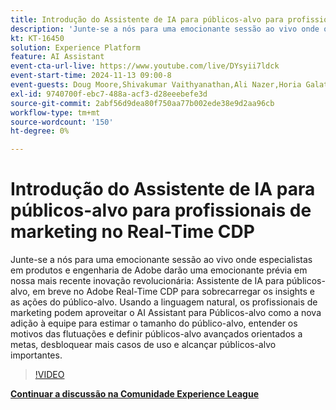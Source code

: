 ```yaml
---
title: Introdução do Assistente de IA para públicos-alvo para profissionais de marketing no Real-Time CDP
description: 'Junte-se a nós para uma emocionante sessão ao vivo onde os especialistas em produtos e engenharia de Adobe darão uma emocionante prévia em nossa mais recente inovação revolucionária: o Assistente de IA para públicos-alvo, em breve no Adobe Real-Time CDP para sobrecarregar os insights e as ações do público-alvo.'
kt: KT-16450
solution: Experience Platform
feature: AI Assistant
event-cta-url-live: https://www.youtube.com/live/DYsyii7ldck
event-start-time: 2024-11-13 09:00-8
event-guests: Doug Moore,Shivakumar Vaithyanathan,Ali Nazer,Horia Galatanu
exl-id: 9740700f-ebc7-488a-acf3-d28eeebefe3d
source-git-commit: 2abf56d9dea80f750aa77b002ede38e9d2aa96cb
workflow-type: tm+mt
source-wordcount: '150'
ht-degree: 0%

---
```


# Introdução do Assistente de IA para públicos-alvo para profissionais de marketing no Real-Time CDP

Junte-se a nós para uma emocionante sessão ao vivo onde especialistas em produtos e engenharia de Adobe darão uma emocionante prévia em nossa mais recente inovação revolucionária: Assistente de IA para públicos-alvo, em breve no Adobe Real-Time CDP para sobrecarregar os insights e as ações do público-alvo. Usando a linguagem natural, os profissionais de marketing podem aproveitar o AI Assistant para Públicos-alvo como a nova adição à equipe para estimar o tamanho do público-alvo, entender os motivos das flutuações e definir públicos-alvo avançados orientados a metas, desbloquear mais casos de uso e alcançar públicos-alvo importantes.

>[!VIDEO](https://video.tv.adobe.com/v/3438012/?quality=12&learn=on)

[**Continuar a discussão na Comunidade Experience League**](https://experienceleaguecommunities.adobe.com/t5/real-time-customer-data-platform/adobe-experience-league-live-introducing-ai-assistant-for/td-p/716720)
